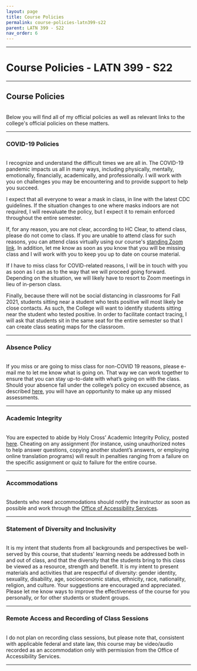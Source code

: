 ```yaml
---
layout: page
title: Course Policies
permalink: course-policies-latn399-s22
parent: LATN 399 - S22
nav_order: 6
---
```

***

# Course Policies - LATN 399 - S22

***
## Course Policies
&nbsp;  
Below you will find all of my official policies as well as relevant links to the college's official policies on these matters.

***

### COVID-19 Policies
&nbsp;  
I recognize and understand the difficult times we are all in. The COVID-19 pandemic impacts us all in many ways, including physically, mentally, emotionally, financially, academically, and professionally. I will work with you on challenges you may be encountering and to provide support to help you succeed.

I expect that all everyone to wear a mask in class, in line with the latest CDC guidelines. If the situation changes to one where masks indoors are not required, I will reevaluate the policy, but I expect it to remain enforced throughout the entire semester.

If, for any reason, you are not clear, according to HC Clear, to attend class, please do not come to class. If you are unable to attend class for such reasons, you can attend class virtually using our course's [standing Zoom link](https://holycross.zoom.us/j/94328868979). In addition, let me know as soon as you know that you will be missing class and I will work with you to keep you up to date on course material.

If I have to miss class for COVID-related reasons, I will be in touch with you as soon as I can as to the way that we will proceed going forward. Depending on the situation, we will likely have to resort to Zoom meetings in lieu of in-person class.

Finally, because there will not be social distancing in classrooms for Fall 2021, students sitting near a student who tests positive will most likely be close contacts. As such, the College will want to identify students sitting near the student who tested positive. In order to facilitate contact tracing, I will ask that students sit in the same seat for the entire semester so that I can create class seating maps for the classroom.

***

### Absence Policy
&nbsp;  
If you miss or are going to miss class for non-COVID 19 reasons, please e-mail me to let me know what is going on. That way we can work together to ensure that you can stay up-to-date with what’s going on with the class. Should your absence fall under the college’s policy on excused absence, as described [here](https://catalog.holycross.edu/requirements-policies/academic-policies/#coursepoliciestext), you will have an opportunity to make up any missed assessments.

***

### Academic Integrity
&nbsp;  
You are expected to abide by Holy Cross’ Academic Integrity Policy, posted [here](https://catalog.holycross.edu/requirements-policies/academic-policies/#academicintegritytext). Cheating on any assignment (for instance, using unauthorized notes to help answer questions, copying another student’s answers, or employing online translation programs) will result in penalties ranging from a failure on the specific assignment or quiz to failure for the entire course.

***

### Accommodations
&nbsp;  
Students who need accommodations should notify the instructor as soon as possible and work through the [Office of Accessibility Services](https://www.holycross.edu/health-wellness-and-access/office-accessibility-services).

***

### Statement of Diversity and Inclusivity
&nbsp;  
It is my intent that students from all backgrounds and perspectives be well-served by this course, that students' learning needs be addressed both in and out of class, and that the diversity that the students bring to this class be viewed as a resource, strength and benefit. It is my intent to present materials and activities that are respectful of diversity: gender identity, sexuality, disability, age, socioeconomic status, ethnicity, race, nationality, religion, and culture. Your suggestions are encouraged and appreciated. Please let me know ways to improve the effectiveness of the course for you personally, or for other students or student groups.

***

### Remote Access and Recording of Class Sessions
&nbsp;  
I do not plan on recording class sessions, but please note that, consistent with applicable federal and state law, this course may
be video/audio recorded as an accommodation only with permission from the Office of Accessibility Services.

***
